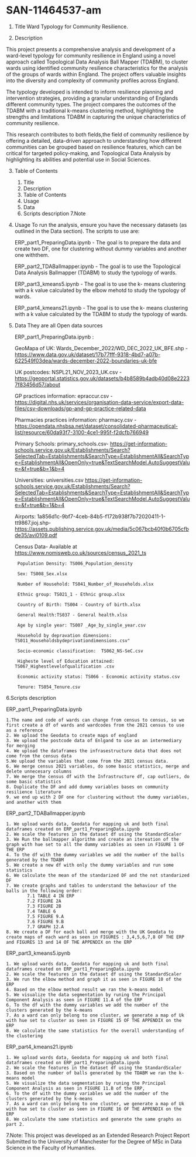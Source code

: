 # SAN-11464537-am

1. Title
Ward Typology for Community Resilience.

2. Description

This project presents a comprehensive analysis and development of a ward-level typology for community resilience in England using a novel approach called Topological Data Analysis Ball Mapper (TDABM), to cluster wards using identified community resilience characteristics for the analysis of the groups of wards within England. The project offers valuable insights into the diversity and complexity of community profiles across England.

The typology developed is intended to inform resilience planning and intervention strategies, providing a granular understanding of Englands different community types. The project compares the outcomes of the TDABM with a traditional k-means clustering method, highlighting the strengths and limitations TDABM in capturing the unique characteristics of community resilience.

This research contributes to both fields,the field of community resilience by offering a detailed, data-driven approach to understanding how different communities can be grouped based on resilience features, which can be critical for targeted policy-making, and Topological Data Analysis by highlighting its abilities and potential use in Social Sciences.

3. Table of Contents

    1. Title
    2. Description
    3. Table of Contents
    4. Usage
    5. Data
    6. Scripts description
    7.Note
    
4. Usage
To run the analysis, ensure you have the necessary datasets (as outlined in the Data section). The scripts to use are:

    ERP_part1_PreparingData.ipynb - The goal is to prepare the data and create two DF, one for clustering without dummy variables and another one withthem.
    
    ERP_part2_TDABallmapper.ipynb - The goal is to use the Topological Data Analysis Ballmapper (TDABM) to study the typology of wards. 
    
    ERP_part3_kmeans5.ipynb - The goal is to use the k- means clustering with a k value calculated by the elbow mehotd to study the typology of wards. 
    
    ERP_part4_kmeans21.ipynb - The goal is to use the k- means clustering with a k value calculated by the TDABM to study the typology of wards. 

5. Data
They are all Open data sources

    ERP_part1_PreparingData.ipynb :

    GeoMapa of UK: Wards_December_2022/WD_DEC_2022_UK_BFE.shp - https://www.data.gov.uk/dataset/17b77fff-9318-4bd7-a07b-622549f03dea/wards-december-2022-boundaries-uk-bfe

    UK postcodes: NSPL21_NOV_2023_UK.csv - https://geoportal.statistics.gov.uk/datasets/b4b8589b4adb40d08e22237f83456d57/about

    GP practices information: epraccur.csv - https://digital.nhs.uk/services/organisation-data-service/export-data-files/csv-downloads/gp-and-gp-practice-related-data

    Pharmacies practices information: pharmacy.csv - https://opendata.nhsbsa.net/dataset/consolidated-pharmaceutical-list/resource/60da93f7-3100-4ce1-995f-f2dcfb766949

    Primary Schools: primary_schools.csv- https://get-information-schools.service.gov.uk/Establishments/Search?SelectedTab=Establishments&SearchType=EstablishmentAll&SearchType=EstablishmentAll&OpenOnly=true&TextSearchModel.AutoSuggestValue=&f=true&b=1&b=4

    Universities: universities.csv https://get-information-schools.service.gov.uk/Establishments/Search?SelectedTab=Establishments&SearchType=EstablishmentAll&SearchType=EstablishmentAll&OpenOnly=true&TextSearchModel.AutoSuggestValue=&f=true&b=1&b=4

    Airports: 1a856d1c-9bf7-4ceb-84b5-f172b938f7b72020411-1-tt9867.jioj.shp-  https://assets.publishing.service.gov.uk/media/5c067bcb40f0b6705cfbde35/avi0109.pdf

    Census Data- Available at https://www.nomisweb.co.uk/sources/census_2021_ts

        Population Density: TS006_Population_density

        Sex: TS008_Sex.xlsx

        Number of Household: TS041_Number_of_Households.xlsx

        Ethnic group: TS021_1 - Ethnic group.xlsx

        Country of Birth: TS004 - Country of birth.xlsx

        General Health:TS037 - General health.xlsx

        Age by single year: TS007 _Age_by_single_year.csv

        Household by depravation dimensions: TS011_Householdsbydeprivationdimensions.csv"

        Socio-economic classification:  TS062_NS-SeC.csv

        Higheste level of Education attained: TS067_Highestlevelofqualification .csv

        Economic activity status: TS066 - Economic activity status.csv

        Tenure: TS054_Tenure.csv



6.Scripts description

ERP_part1_PreparingData.ipynb

    1.The name and code of wards can change from census to census, so we first create a df of wards and wardcodes from the 2021 census to use as a reference  
    2. We upload the Geodata to create maps of england
    3. We upload the postcode data of Enlgand to use as an intermediary for merging
    4. We upload the dataframes the infrasestructure data that does not come from the census data
    5.We upload the variables that come from the 2021 census data.
    6. We merge census 2021 variables, do some basic statistics, merge and delete unnecesary columns
    7. We merge the census df with the Infrastructure df, cap outliers, do some basic statistics
    8. Duplicate the DF and add dummy variables bases on community resilience literature
    9. we end up with 2 DF one for clustering without the dummy variables, and another with them
  
ERP_part2_TDABallmapper.ipynb

    1. We upload wards data, Geodata for mapping uk and both final dataframes created on ERP_part1_PreparingData.ipynb
    2. We scale the features in the dataset df using the StandardScaler
    3. We Run the ballmapper algorithm and create an itereation of the graph with hue set to all the dummy variables as seen in FIGURE 1 OF THE ERP
    4. To the df with the dummy variables we add the number of the balls generated by the TDABM
    5. We create a new df with only the dummy variables and run some statistics
    6. We calculate the mean of the standarized DF and the not standarized DF
    7. We create graphs and tables to understand the behaviour of the balls in the following order:
            7.1 TABLE 4 IN ERP
            7.2 FIGURE 2A
            7.3 FIGURE 2B
            7.4 TABLE 6 
            7.5 FIGURE 9.A
            7.6 FIGURE 9.B
            7.7 GRAPH 12.A         
    8. We create a DF for each ball and merge with the UK Geodata to create maps of each ward as seen in FIGURES : 3,4,5,6,7,8 OF THE ERP and FIGURES 13 and 14 OF THE APPENDIX on the ERP
    
ERP_part3_kmeans5.ipynb

    1. We upload wards data, Geodata for mapping uk and both final dataframes created on ERP_part1_PreparingData.ipynb
    2. We scale the features in the dataset df using the StandardScaler
    3. We run the elbow method and graph it as seen in FIGURE 10 of the ERP
    4. Based on the elbow method result we ran the k-means model
    5. We visualize the data segmentation by runing the Principal Component Analysis as seen in FIGURE 11.A of the ERP
    6. To the df with the dummy variables we add the number of the clusters generated by the k-means
    7. As a ward can only belong to one cluster, we generate a map of Uk with hue set to cluster as seen in FIGURE 15 OF THE APPENDIX on the ERP
    8. We calculate the same statistics for the overall understanding of the clustering
    
ERP_part4_kmeans21.ipynb

    1. We upload wards data, Geodata for mapping uk and both final dataframes created on ERP_part1_PreparingData.ipynb
    2. We scale the features in the dataset df using the StandardScaler
    3. Based on the number of balls generated by the TDABM we ran the k-means model
    5. We visualize the data segmentation by runing the Principal Component Analysis as seen in FIGURE 11.B of the ERP,
    6. To the df with the dummy variables we add the number of the clusters generated by the k-means
    7. As a ward can only belong to one cluster, we generate a map of Uk with hue set to cluster as seen in FIGURE 16 OF THE APPENDIX on the ERP
    8. We calculate the same statistics and generate the same graphs as part 2.


7.Note:
This project was developed as an Extended Research Project Report Submitted to the University of Manchester for the Degree of MSc in Data Science in the Faculty of Humanities. 
